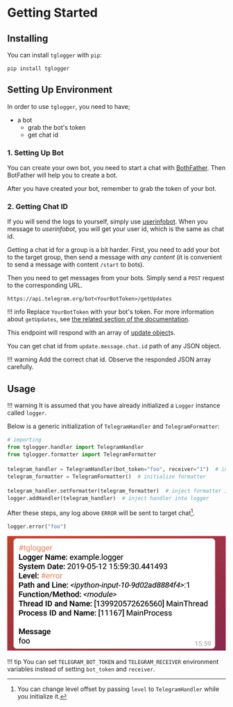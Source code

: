 # Getting Started

## Installing

You can install `tglogger` with `pip`:

    pip install tglogger

## Setting Up Environment

In order to use `tglogger`, you need to have;

 - a bot
   - grab the bot's token
   - get chat id

### 1. Setting Up Bot

You can create your own bot, you need to start a chat with
[BothFather][botfather_url]. Then BotFather will help you to create a bot.

[botfather_url]: https://t.me/BotFather

After you have created your bot, remember to grab the token of your bot.

### 2. Getting Chat ID

If you will send the logs to yourself, simply use
[userinfobot][userinfobot_url]. When you message to *userinfobot*, you will
get your user id, which is the same as chat id.

[userinfobot_url]: https://t.me/BotFather

Getting a chat id for a group is a bit harder. First, you need to add your bot
to the target group, then send a message with *any content* (it is convenient
to send a message with content `/start` to bots).

Then you need to get messages from your bots. Simply send a `POST` request to
the corresponding URL.

```
https://api.telegram.org/bot<YourBotToken>/getUpdates
```

!!! info
    Replace `YourBotToken` with your bot's token. For more information about
    `getUpdates`, see [the related section of the documentation][getUpdates_url].

This endpoint will respond with an array of [update object][update_object_url]s.

You can get chat id from `update.message.chat.id` path of any JSON object.

!!! warning
    Add the correct chat id. Observe the responded JSON array carefully.

[getUpdates_url]: https://core.telegram.org/bots/api#getupdates
[update_object_url]: https://core.telegram.org/bots/api#update

## Usage

!!! warning
    It is assumed that you have already initialized a `Logger` instance called
    `logger`.

Below is a generic initialization of `TelegramHandler` and `TelegramFormatter`:

```python
# importing
from tglogger.handler import TelegramHandler
from tglogger.formatter import TelegramFormatter

telegram_handler = TelegramHandler(bot_token="foo", receiver="1")  # initialize handler
telegram_formatter = TelegramFormatter()  # initialize formatter

telegram_handler.setFormatter(telegram_formatter)  # inject formatter into handler
logger.addHandler(telegram_handler)  # inject handler into logger
```

After these steps, any log above `ERROR` will be sent to target chat[^1].

```python
logger.error("foo")
```

![Screenshot](img/message_example.jpeg)

!!! tip
    You can set `TELEGRAM_BOT_TOKEN` and `TELEGRAM_RECEIVER` environment
    variables instead of setting `bot_token` and `receiver`.

[^1]:
    You can change level offset by passing `level` to `TelegramHandler`
    while you initialize it.
